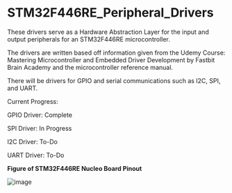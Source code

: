 # STM32F446RE_Peripheral_Drivers

These drivers serve as a Hardware Abstraction Layer for the input and output peripherals for an STM32F446RE microcontroller.

The drivers are written based off information given from the Udemy Course: Mastering Microcontroller and Embedded Driver Development by Fastbit Brain Academy and the microcontroller reference manual.

There will be drivers for GPIO and serial communications such as I2C, SPI, and UART.


Current Progress: 

GPIO Driver: Complete

SPI Driver: In Progress

I2C Driver: To-Do

UART Driver: To-Do


**Figure of STM32F446RE Nucleo Board Pinout**

![image](https://github.com/Hayden-Cao/STM32F446RE_Peripheral_Drivers/assets/130268332/57bf546d-4584-4f7b-b685-852a6cc31256)

